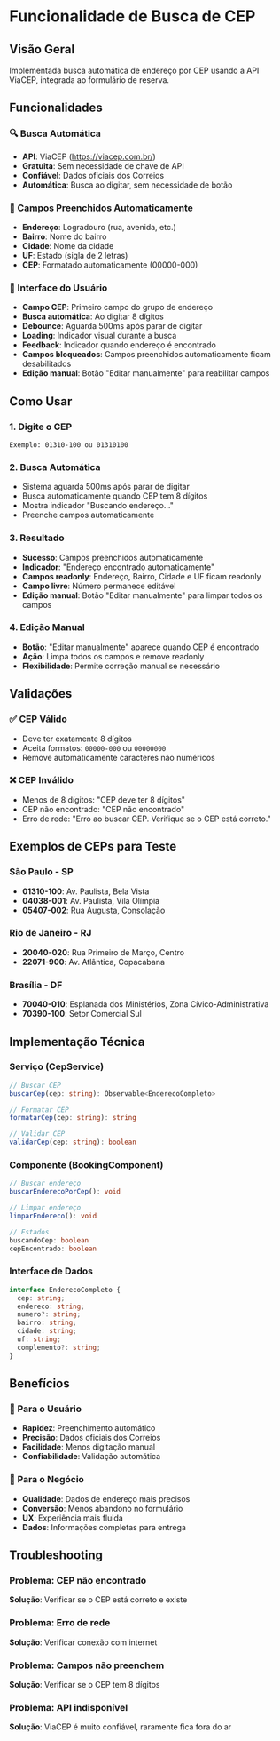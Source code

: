 # Funcionalidade de Busca de CEP

## Visão Geral
Implementada busca automática de endereço por CEP usando a API ViaCEP, integrada ao formulário de reserva.

## Funcionalidades

### 🔍 Busca Automática
- **API**: ViaCEP (https://viacep.com.br/)
- **Gratuita**: Sem necessidade de chave de API
- **Confiável**: Dados oficiais dos Correios
- **Automática**: Busca ao digitar, sem necessidade de botão

### 📝 Campos Preenchidos Automaticamente
- **Endereço**: Logradouro (rua, avenida, etc.)
- **Bairro**: Nome do bairro
- **Cidade**: Nome da cidade
- **UF**: Estado (sigla de 2 letras)
- **CEP**: Formatado automaticamente (00000-000)

### 🎯 Interface do Usuário
- **Campo CEP**: Primeiro campo do grupo de endereço
- **Busca automática**: Ao digitar 8 dígitos
- **Debounce**: Aguarda 500ms após parar de digitar
- **Loading**: Indicador visual durante a busca
- **Feedback**: Indicador quando endereço é encontrado
- **Campos bloqueados**: Campos preenchidos automaticamente ficam desabilitados
- **Edição manual**: Botão "Editar manualmente" para reabilitar campos

## Como Usar

### 1. Digite o CEP
```
Exemplo: 01310-100 ou 01310100
```

### 2. Busca Automática
- Sistema aguarda 500ms após parar de digitar
- Busca automaticamente quando CEP tem 8 dígitos
- Mostra indicador "Buscando endereço..."
- Preenche campos automaticamente

### 3. Resultado
- **Sucesso**: Campos preenchidos automaticamente
- **Indicador**: "Endereço encontrado automaticamente"
- **Campos readonly**: Endereço, Bairro, Cidade e UF ficam readonly
- **Campo livre**: Número permanece editável
- **Edição manual**: Botão "Editar manualmente" para limpar todos os campos

### 4. Edição Manual
- **Botão**: "Editar manualmente" aparece quando CEP é encontrado
- **Ação**: Limpa todos os campos e remove readonly
- **Flexibilidade**: Permite correção manual se necessário

## Validações

### ✅ CEP Válido
- Deve ter exatamente 8 dígitos
- Aceita formatos: `00000-000` ou `00000000`
- Remove automaticamente caracteres não numéricos

### ❌ CEP Inválido
- Menos de 8 dígitos: "CEP deve ter 8 dígitos"
- CEP não encontrado: "CEP não encontrado"
- Erro de rede: "Erro ao buscar CEP. Verifique se o CEP está correto."

## Exemplos de CEPs para Teste

### São Paulo - SP
- **01310-100**: Av. Paulista, Bela Vista
- **04038-001**: Av. Paulista, Vila Olímpia
- **05407-002**: Rua Augusta, Consolação

### Rio de Janeiro - RJ
- **20040-020**: Rua Primeiro de Março, Centro
- **22071-900**: Av. Atlântica, Copacabana

### Brasília - DF
- **70040-010**: Esplanada dos Ministérios, Zona Cívico-Administrativa
- **70390-100**: Setor Comercial Sul

## Implementação Técnica

### Serviço (CepService)
```typescript
// Buscar CEP
buscarCep(cep: string): Observable<EnderecoCompleto>

// Formatar CEP
formatarCep(cep: string): string

// Validar CEP
validarCep(cep: string): boolean
```

### Componente (BookingComponent)
```typescript
// Buscar endereço
buscarEnderecoPorCep(): void

// Limpar endereço
limparEndereco(): void

// Estados
buscandoCep: boolean
cepEncontrado: boolean
```

### Interface de Dados
```typescript
interface EnderecoCompleto {
  cep: string;
  endereco: string;
  numero?: string;
  bairro: string;
  cidade: string;
  uf: string;
  complemento?: string;
}
```

## Benefícios

### 👤 Para o Usuário
- **Rapidez**: Preenchimento automático
- **Precisão**: Dados oficiais dos Correios
- **Facilidade**: Menos digitação manual
- **Confiabilidade**: Validação automática

### 🏢 Para o Negócio
- **Qualidade**: Dados de endereço mais precisos
- **Conversão**: Menos abandono no formulário
- **UX**: Experiência mais fluida
- **Dados**: Informações completas para entrega

## Troubleshooting

### Problema: CEP não encontrado
**Solução**: Verificar se o CEP está correto e existe

### Problema: Erro de rede
**Solução**: Verificar conexão com internet

### Problema: Campos não preenchem
**Solução**: Verificar se o CEP tem 8 dígitos

### Problema: API indisponível
**Solução**: ViaCEP é muito confiável, raramente fica fora do ar
